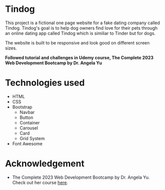 # Tindog 
This project is a fictional one page website for a fake dating company called Tindog. Tindog's goal is to help dog owners find love for their pets through an online dating app called Tindog which is similiar to Tinder but for dogs.

The website is built to be responsive and look good on different screen sizes. 

**Followed tutorial and challenges in Udemy course, The Complete 2023 Web Development Bootcamp by Dr. Angela Yu**

# Technologies used
* HTML
* CSS
* Bootstrap
  * Navbar
  * Button
  * Container
  * Carousel
  * Card
  * Grid System
* Font Awesome

# Acknowledgement
* The Complete 2023 Web Development Bootcamp by Dr. Angela Yu. Check out her course [here](https://www.udemy.com/course/the-complete-web-development-bootcamp/).
